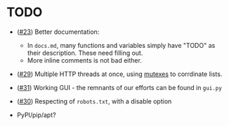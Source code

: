 # TODO

  - ([#23](https://github.com/rivermont/spidy/issues/23)) Better documentation:
    - In `docs.md`, many functions and variables simply have "TODO" as their description. These need filling out.
    - More inline comments is not bad either.
  - ([#29](https://github.com/rivermont/spidy/issues/29)) Multiple HTTP threads at once, using [mutexes](https://stackoverflow.com/questions/3310049/proper-use-of-mutexes-in-python) to corrdinate lists.
  - ([#31](https://github.com/rivermont/spidy/issues/31)) Working GUI - the remnants of our efforts can be found in `gui.py`

  - ([#30](https://github.com/rivermont/spidy/issues/30)) Respecting of `robots.txt`, with a disable option
  - PyPI/pip/apt?
